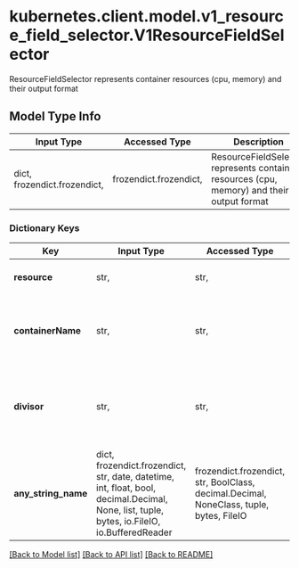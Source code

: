 # kubernetes.client.model.v1_resource_field_selector.V1ResourceFieldSelector

ResourceFieldSelector represents container resources (cpu, memory) and their output format

## Model Type Info
Input Type | Accessed Type | Description | Notes
------------ | ------------- | ------------- | -------------
dict, frozendict.frozendict,  | frozendict.frozendict,  | ResourceFieldSelector represents container resources (cpu, memory) and their output format | 

### Dictionary Keys
Key | Input Type | Accessed Type | Description | Notes
------------ | ------------- | ------------- | ------------- | -------------
**resource** | str,  | str,  | Required: resource to select | 
**containerName** | str,  | str,  | Container name: required for volumes, optional for env vars | [optional] 
**divisor** | str,  | str,  | Specifies the output format of the exposed resources, defaults to \&quot;1\&quot; | [optional] 
**any_string_name** | dict, frozendict.frozendict, str, date, datetime, int, float, bool, decimal.Decimal, None, list, tuple, bytes, io.FileIO, io.BufferedReader | frozendict.frozendict, str, BoolClass, decimal.Decimal, NoneClass, tuple, bytes, FileIO | any string name can be used but the value must be the correct type | [optional]

[[Back to Model list]](../../README.md#documentation-for-models) [[Back to API list]](../../README.md#documentation-for-api-endpoints) [[Back to README]](../../README.md)

